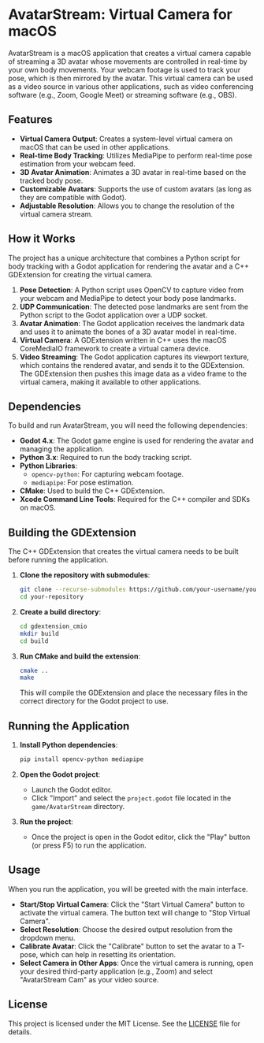 # AvatarStream: Virtual Camera for macOS

AvatarStream is a macOS application that creates a virtual camera capable of streaming a 3D avatar whose movements are controlled in real-time by your own body movements. Your webcam footage is used to track your pose, which is then mirrored by the avatar. This virtual camera can be used as a video source in various other applications, such as video conferencing software (e.g., Zoom, Google Meet) or streaming software (e.g., OBS).

## Features

*   **Virtual Camera Output**: Creates a system-level virtual camera on macOS that can be used in other applications.
*   **Real-time Body Tracking**: Utilizes MediaPipe to perform real-time pose estimation from your webcam feed.
*   **3D Avatar Animation**: Animates a 3D avatar in real-time based on the tracked body pose.
*   **Customizable Avatars**: Supports the use of custom avatars (as long as they are compatible with Godot).
*   **Adjustable Resolution**: Allows you to change the resolution of the virtual camera stream.

## How it Works

The project has a unique architecture that combines a Python script for body tracking with a Godot application for rendering the avatar and a C++ GDExtension for creating the virtual camera.

1.  **Pose Detection**: A Python script uses OpenCV to capture video from your webcam and MediaPipe to detect your body pose landmarks.
2.  **UDP Communication**: The detected pose landmarks are sent from the Python script to the Godot application over a UDP socket.
3.  **Avatar Animation**: The Godot application receives the landmark data and uses it to animate the bones of a 3D avatar model in real-time.
4.  **Virtual Camera**: A GDExtension written in C++ uses the macOS CoreMediaIO framework to create a virtual camera device.
5.  **Video Streaming**: The Godot application captures its viewport texture, which contains the rendered avatar, and sends it to the GDExtension. The GDExtension then pushes this image data as a video frame to the virtual camera, making it available to other applications.

## Dependencies

To build and run AvatarStream, you will need the following dependencies:

*   **Godot 4.x**: The Godot game engine is used for rendering the avatar and managing the application.
*   **Python 3.x**: Required to run the body tracking script.
*   **Python Libraries**:
    *   `opencv-python`: For capturing webcam footage.
    *   `mediapipe`: For pose estimation.
*   **CMake**: Used to build the C++ GDExtension.
*   **Xcode Command Line Tools**: Required for the C++ compiler and SDKs on macOS.

## Building the GDExtension

The C++ GDExtension that creates the virtual camera needs to be built before running the application.

1.  **Clone the repository with submodules**:
    ```bash
    git clone --recurse-submodules https://github.com/your-username/your-repository.git
    cd your-repository
    ```

2.  **Create a build directory**:
    ```bash
    cd gdextension_cmio
    mkdir build
    cd build
    ```

3.  **Run CMake and build the extension**:
    ```bash
    cmake ..
    make
    ```

    This will compile the GDExtension and place the necessary files in the correct directory for the Godot project to use.

## Running the Application

1.  **Install Python dependencies**:
    ```bash
    pip install opencv-python mediapipe
    ```

2.  **Open the Godot project**:
    *   Launch the Godot editor.
    *   Click "Import" and select the `project.godot` file located in the `game/AvatarStream` directory.

3.  **Run the project**:
    *   Once the project is open in the Godot editor, click the "Play" button (or press F5) to run the application.

## Usage

When you run the application, you will be greeted with the main interface.

*   **Start/Stop Virtual Camera**: Click the "Start Virtual Camera" button to activate the virtual camera. The button text will change to "Stop Virtual Camera".
*   **Select Resolution**: Choose the desired output resolution from the dropdown menu.
*   **Calibrate Avatar**: Click the "Calibrate" button to set the avatar to a T-pose, which can help in resetting its orientation.
*   **Select Camera in Other Apps**: Once the virtual camera is running, open your desired third-party application (e.g., Zoom) and select "AvatarStream Cam" as your video source.

## License

This project is licensed under the MIT License. See the [LICENSE](LICENSE) file for details.

